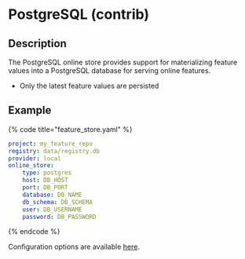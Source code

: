 # PostgreSQL (contrib)

## Description

The PostgreSQL online store provides support for materializing feature values into a PostgreSQL database for serving online features.

* Only the latest feature values are persisted

## Example

{% code title="feature_store.yaml" %}
```yaml
project: my_feature_repo
registry: data/registry.db
provider: local
online_store:
    type: postgres
    host: DB_HOST
    port: DB_PORT
    database: DB_NAME
    db_schema: DB_SCHEMA
    user: DB_USERNAME
    password: DB_PASSWORD
```
{% endcode %}

Configuration options are available [here](https://rtd.feast.dev/en/latest/#feast.repo_config.SqliteOnlineStoreConfig).
